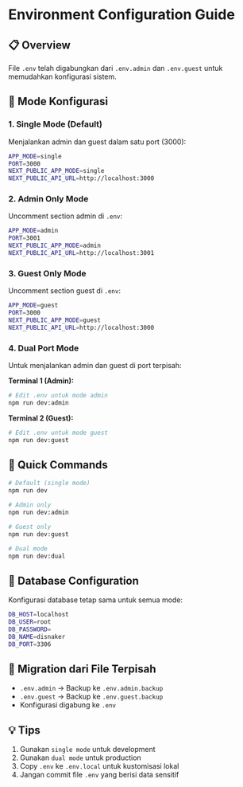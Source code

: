 # Environment Configuration Guide

## 📋 Overview
File `.env` telah digabungkan dari `.env.admin` dan `.env.guest` untuk memudahkan konfigurasi sistem.

## 🔧 Mode Konfigurasi

### 1. **Single Mode (Default)**
Menjalankan admin dan guest dalam satu port (3000):
```bash
APP_MODE=single
PORT=3000
NEXT_PUBLIC_APP_MODE=single
NEXT_PUBLIC_API_URL=http://localhost:3000
```

### 2. **Admin Only Mode**
Uncomment section admin di `.env`:
```bash
APP_MODE=admin
PORT=3001
NEXT_PUBLIC_APP_MODE=admin
NEXT_PUBLIC_API_URL=http://localhost:3001
```

### 3. **Guest Only Mode**
Uncomment section guest di `.env`:
```bash
APP_MODE=guest
PORT=3000
NEXT_PUBLIC_APP_MODE=guest
NEXT_PUBLIC_API_URL=http://localhost:3000
```

### 4. **Dual Port Mode**
Untuk menjalankan admin dan guest di port terpisah:

**Terminal 1 (Admin):**
```bash
# Edit .env untuk mode admin
npm run dev:admin
```

**Terminal 2 (Guest):**
```bash
# Edit .env untuk mode guest  
npm run dev:guest
```

## 🚀 Quick Commands

```bash
# Default (single mode)
npm run dev

# Admin only
npm run dev:admin

# Guest only
npm run dev:guest

# Dual mode
npm run dev:dual
```

## 📝 Database Configuration
Konfigurasi database tetap sama untuk semua mode:
```bash
DB_HOST=localhost
DB_USER=root
DB_PASSWORD=
DB_NAME=disnaker
DB_PORT=3306
```

## 🔄 Migration dari File Terpisah
- `.env.admin` → Backup ke `.env.admin.backup`
- `.env.guest` → Backup ke `.env.guest.backup`
- Konfigurasi digabung ke `.env`

## 💡 Tips
1. Gunakan `single mode` untuk development
2. Gunakan `dual mode` untuk production
3. Copy `.env` ke `.env.local` untuk kustomisasi lokal
4. Jangan commit file `.env` yang berisi data sensitif
